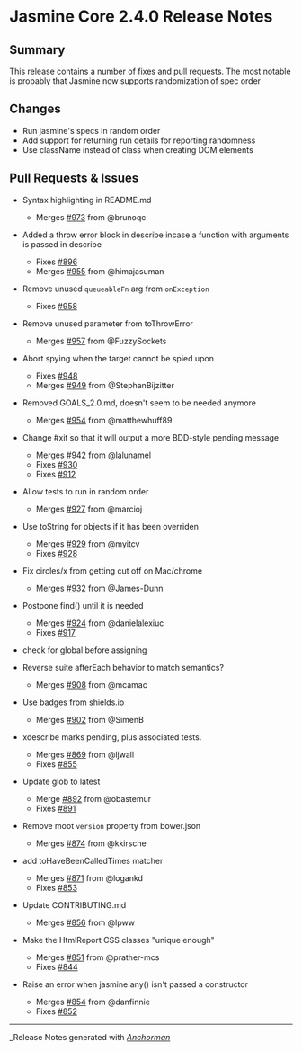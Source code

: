 # Jasmine Core 2.4.0 Release Notes

## Summary

This release contains a number of fixes and pull requests.
The most notable is probably that Jasmine now supports randomization of spec order

## Changes

* Run jasmine's specs in random order
* Add support for returning run details for reporting randomness
* Use className instead of class when creating DOM elements


## Pull Requests & Issues

* Syntax highlighting in README.md
    - Merges [#973](https://github.com/jasmine/jasmine/issues/973) from @brunoqc

* Added a throw error block in describe incase a function with arguments is passed in describe
    - Fixes [#896](https://github.com/jasmine/jasmine/issues/896)
    - Merges [#955](https://github.com/jasmine/jasmine/issues/955) from @himajasuman

* Remove unused `queueableFn` arg from `onException`
    - Fixes [#958](https://github.com/jasmine/jasmine/issues/958)

* Remove unused parameter from toThrowError
    - Merges [#957](https://github.com/jasmine/jasmine/issues/957) from @FuzzySockets

* Abort spying when the target cannot be spied upon
    - Fixes [#948](https://github.com/jasmine/jasmine/issues/948)
    - Merges [#949](https://github.com/jasmine/jasmine/issues/949) from @StephanBijzitter

* Removed GOALS_2.0.md, doesn't seem to be needed anymore
    - Merges [#954](https://github.com/jasmine/jasmine/issues/954) from @matthewhuff89

* Change #xit so that it will output a more BDD-style pending message
    - Merges [#942](https://github.com/jasmine/jasmine/issues/942) from @lalunamel
    - Fixes [#930](https://github.com/jasmine/jasmine/issues/930)
    - Fixes [#912](https://github.com/jasmine/jasmine/issues/912)

* Allow tests to run in random order
    - Merges [#927](https://github.com/jasmine/jasmine/issues/927) from @marcioj

* Use toString for objects if it has been overriden
    - Merges [#929](https://github.com/jasmine/jasmine/issues/929) from @myitcv
    - Fixes [#928](https://github.com/jasmine/jasmine/issues/928)

* Fix circles/x from getting cut off on Mac/chrome
    - Merges [#932](https://github.com/jasmine/jasmine/issues/932) from @James-Dunn

* Postpone find() until it is needed
    - Merges [#924](https://github.com/jasmine/jasmine/issues/924) from @danielalexiuc
    - Fixes [#917](https://github.com/jasmine/jasmine/issues/917)

* check for global before assigning
* Reverse suite afterEach behavior to match semantics?
    - Merges [#908](https://github.com/jasmine/jasmine/issues/908) from @mcamac

* Use badges from shields.io
    - Merges [#902](https://github.com/jasmine/jasmine/issues/902) from @SimenB

* xdescribe marks pending, plus associated tests.
    - Merges [#869](https://github.com/jasmine/jasmine/issues/869) from @ljwall
    - Fixes [#855](https://github.com/jasmine/jasmine/issues/855)

* Update glob to latest
    - Merge [#892](https://github.com/jasmine/jasmine/issues/892) from @obastemur
    - Fixes [#891](https://github.com/jasmine/jasmine/issues/891)

* Remove moot `version` property from bower.json
    - Merges [#874](https://github.com/jasmine/jasmine/issues/874) from @kkirsche

* add toHaveBeenCalledTimes matcher
    - Merges [#871](https://github.com/jasmine/jasmine/issues/871) from @logankd
    - Fixes [#853](https://github.com/jasmine/jasmine/issues/853)

* Update CONTRIBUTING.md
    - Merges [#856](https://github.com/jasmine/jasmine/issues/856) from @lpww

* Make the HtmlReport CSS classes "unique enough"
    - Merges [#851](https://github.com/jasmine/jasmine/issues/851) from @prather-mcs
    - Fixes [#844](https://github.com/jasmine/jasmine/issues/844)

* Raise an error when jasmine.any() isn't passed a constructor
    - Merges [#854](https://github.com/jasmine/jasmine/issues/854) from @danfinnie
    - Fixes [#852](https://github.com/jasmine/jasmine/issues/852)

------

_Release Notes generated with _[Anchorman](http://github.com/infews/anchorman)_
